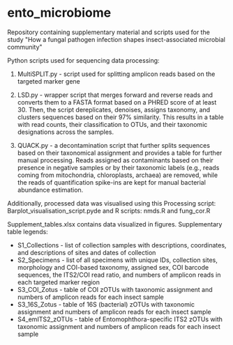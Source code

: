 # ento_microbiome
Repository containing supplementary material and scripts used for the study "How a fungal pathogen infection shapes insect-associated microbial community"

Python scripts used for sequencing data processing:
1. MultiSPLIT.py - script used for splitting amplicon reads based on the targeted marker gene

2. LSD.py - wrapper script that merges forward and reverse reads and converts them to a FASTA format based on a PHRED score of at least 30. Then, the script dereplicates, denoises, assigns taxonomy, and clusters sequences based on their 97% similarity. This results in a table with read counts, their classification to OTUs, and their taxonomic designations across the samples.

3. QUACK.py - a decontamination script that further splits sequences based on their taxonomical assignment and provides a table for further manual processing. Reads assigned as contaminants based on their presence in negative samples or by their taxonomic labels (e.g., reads coming from mitochondria, chloroplasts, archaea) are removed, while the reads of quantification spike-ins are kept for manual bacterial abundance estimation.

Additionally, processed data was visualised using this Processing script: Barplot_visualisation_script.pyde and R scripts: nmds.R and fung_cor.R

Supplement_tables.xlsx contains data visualized in figures. Supplementary table legends:
- S1_Collections - list of collection samples with descriptions, coordinates, and descriptions of sites and dates of collection
- S2_Specimens - list of all specimens with unique IDs, collection sites, morphology and COI-based taxonomy, assigned sex, COI barcode sequences, the ITS2/COI read ratio, and numbers of amplicon reads in each targeted marker region
- S3_COI_Zotus - table of COI zOTUs with taxonomic assignment and numbers of amplicon reads for each insect sample
- S3_16S_Zotus - table of 16S (bacterial) zOTUs with taxonomic assignment and numbers of amplicon reads for each insect sample
- S4_emITS2_zOTUs - table of Entomophthora-specific ITS2 zOTUs with taxonomic assignment and numbers of amplicon reads for each insect sample
